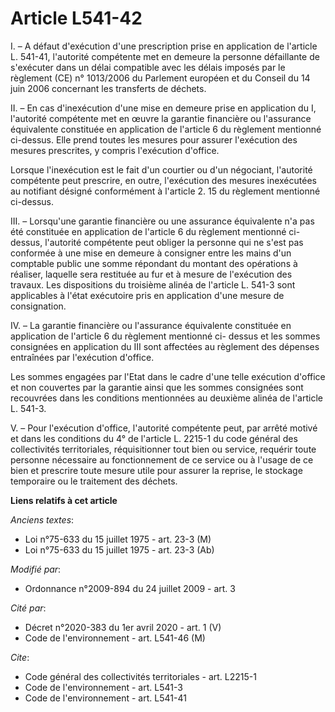 # Article L541-42

I. – A défaut d'exécution d'une prescription prise en application de l'article L. 541-41, l'autorité compétente met en
demeure la personne défaillante de s'exécuter dans un délai compatible avec les délais imposés par le règlement (CE) n°
1013/2006 du Parlement européen et du Conseil du 14 juin 2006 concernant les transferts de déchets.

II. – En cas d'inexécution d'une mise en demeure prise en application du I, l'autorité compétente met en œuvre la garantie
financière ou l'assurance équivalente constituée en application de l'article 6 du règlement mentionné ci-dessus. Elle prend
toutes les mesures pour assurer l'exécution des mesures prescrites, y compris l'exécution d'office.

Lorsque l'inexécution est le fait d'un courtier ou d'un négociant, l'autorité compétente peut prescrire, en outre,
l'exécution des mesures inexécutées au notifiant désigné conformément à l'article 2. 15 du règlement mentionné ci-dessus.

III. – Lorsqu'une garantie financière ou une assurance équivalente n'a pas été constituée en application de l'article 6 du
règlement mentionné ci-dessus, l'autorité compétente peut obliger la personne qui ne s'est pas conformée à une mise en
demeure à consigner entre les mains d'un comptable public une somme répondant du montant des opérations à réaliser, laquelle
sera restituée au fur et à mesure de l'exécution des travaux. Les dispositions du troisième alinéa de l'article L. 541-3 sont
applicables à l'état exécutoire pris en application d'une mesure de consignation.

IV. – La garantie financière ou l'assurance équivalente constituée en application de l'article 6 du règlement mentionné ci-
dessus et les sommes consignées en application du III sont affectées au règlement des dépenses entraînées par l'exécution
d'office.

Les sommes engagées par l'Etat dans le cadre d'une telle exécution d'office et non couvertes par la garantie ainsi que les
sommes consignées sont recouvrées dans les conditions mentionnées au deuxième alinéa de l'article L. 541-3.

V. – Pour l'exécution d'office, l'autorité compétente peut, par arrêté motivé et dans les conditions du 4° de l'article L.
2215-1 du code général des collectivités territoriales, réquisitionner tout bien ou service, requérir toute personne
nécessaire au fonctionnement de ce service ou à l'usage de ce bien et prescrire toute mesure utile pour assurer la reprise,
le stockage temporaire ou le traitement des déchets.

**Liens relatifs à cet article**

_Anciens textes_:

  - Loi n°75-633 du 15 juillet 1975 - art. 23-3 (M)
  - Loi n°75-633 du 15 juillet 1975 - art. 23-3 (Ab)

_Modifié par_:

  - Ordonnance n°2009-894 du 24 juillet 2009 - art. 3

_Cité par_:

  - Décret n°2020-383 du 1er avril 2020 - art. 1 (V)
  - Code de l'environnement - art. L541-46 (M)

_Cite_:

  - Code général des collectivités territoriales - art. L2215-1
  - Code de l'environnement - art. L541-3
  - Code de l'environnement - art. L541-41
